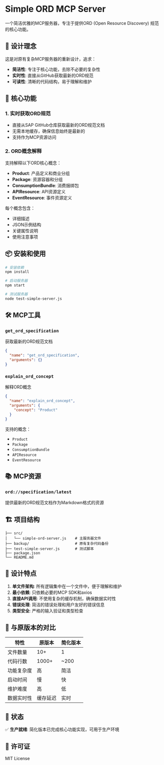 # Simple ORD MCP Server

一个简洁优雅的MCP服务器，专注于提供ORD (Open Resource Discovery) 规范的核心功能。

## 🎯 设计理念

这是对原有复杂MCP服务器的重新设计，追求：
- **简洁性**: 专注于核心功能，去除不必要的复杂性
- **实时性**: 直接从GitHub获取最新的ORD规范
- **可读性**: 清晰的代码结构，易于理解和维护

## 🚀 核心功能

### 1. 实时获取ORD规范
- 直接从SAP GitHub仓库获取最新的ORD规范文档
- 无需本地缓存，确保信息始终是最新的
- 支持作为MCP资源访问

### 2. ORD概念解释
支持解释以下ORD核心概念：
- **Product**: 产品定义和商业分组
- **Package**: 资源容器和分组
- **ConsumptionBundle**: 消费捆绑包
- **APIResource**: API资源定义
- **EventResource**: 事件资源定义

每个概念包含：
- 详细描述
- JSON示例结构
- 关键属性说明
- 使用注意事项

## 📦 安装和使用

```bash
# 安装依赖
npm install

# 启动服务器
npm start

# 测试服务器
node test-simple-server.js
```

## 🛠 MCP工具

### `get_ord_specification`
获取最新的ORD规范文档

```json
{
  "name": "get_ord_specification",
  "arguments": {}
}
```

### `explain_ord_concept`
解释ORD概念

```json
{
  "name": "explain_ord_concept",
  "arguments": {
    "concept": "Product"
  }
}
```

支持的概念：
- `Product`
- `Package` 
- `ConsumptionBundle`
- `APIResource`
- `EventResource`

## 📚 MCP资源

### `ord://specification/latest`
提供最新的ORD规范文档作为Markdown格式的资源

## 🏗 项目结构

```
├── src/
│   └── simple-ord-server.js    # 主服务器文件
├── backup/                     # 原有复杂代码备份
├── test-simple-server.js       # 测试脚本
├── package.json
└── README.md
```

## 🎨 设计特点

1. **单文件架构**: 所有逻辑集中在一个文件中，便于理解和维护
2. **最小依赖**: 只依赖必要的MCP SDK和axios
3. **直接API调用**: 不使用复杂的缓存机制，确保数据实时性
4. **错误处理**: 简洁的错误处理和用户友好的错误信息
5. **类型安全**: 严格的输入验证和类型检查

## 🔄 与原版本的对比

| 特性 | 原版本 | 简化版本 |
|------|--------|----------|
| 文件数量 | 10+ | 1 |
| 代码行数 | 1000+ | ~200 |
| 功能复杂度 | 高 | 简洁 |
| 启动时间 | 慢 | 快 |
| 维护难度 | 高 | 低 |
| 数据实时性 | 缓存延迟 | 实时 |

## 🚦 状态

✅ **生产就绪**: 简化版本已完成核心功能实现，可用于生产环境

## 📄 许可证

MIT License
